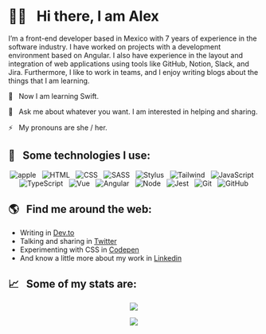 # 👋🏻 &nbsp;&nbsp;Hi there, I am Alex
<!-- <img src="https://pbs.twimg.com/profile_banners/1697747342/1603131519/1500x500" alt="banner that says Alejandra Camacho - Software development enfineer"> -->

<!-- https://github.com/alexcamachogz/alexcamachogz/blob/a2baf4c4607a5e27e6d01b4b720d1088e85bac2a/alex-banner.png?raw=true -->

I’m a front-end developer based in Mexico with 7 years of experience in the software industry. I have worked on projects with a development environment based on Angular. I also have experience in the layout and integration of web applications using tools like GitHub, Notion, Slack, and Jira. Furthermore, I like to work in teams, and I enjoy writing blogs about the things that I am learning.

<!-- 👩🏻‍💻 &nbsp;&nbsp;I'm currently working as an Academic Coach at <a href="https://www.platzi.com">@Platzi</a>. -->

🌱 &nbsp;&nbsp;Now I am learning Swift.

💬 &nbsp;&nbsp;Ask me about whatever you want. I am interested in helping and sharing.

⚡ &nbsp;&nbsp;My pronouns are she / her.

## 🎯 &nbsp;&nbsp;Some technologies I use:
<p align="center">
  <img src="https://img.shields.io/badge/Apple-gray?style=for-the-badge&logo=apple&logoColor=white" alt="apple" />&nbsp;&nbsp;
  <img src="https://img.shields.io/badge/HTML5-E34F26?style=for-the-badge&logo=html5&logoColor=white" alt="HTML" />&nbsp;&nbsp;
  <img src="https://img.shields.io/badge/CSS3-1572B6?style=for-the-badge&logo=css3&logoColor=white" alt="CSS" />&nbsp;&nbsp;
  <img src="https://img.shields.io/badge/Sass-CC6699?style=for-the-badge&logo=sass&logoColor=white" alt="SASS" />&nbsp;&nbsp;
  <img src="https://img.shields.io/badge/Stylus-333333?style=for-the-badge&logo=stylus&logoColor=white" alt="Stylus" />&nbsp;&nbsp;
  <img src="https://img.shields.io/badge/Tailwind_CSS-38B2AC?style=for-the-badge&logo=tailwind-css&logoColor=white" alt="Tailwind" />&nbsp;&nbsp;
  <img src="https://img.shields.io/badge/JavaScript-323330?style=for-the-badge&logo=javascript&logoColor=F7DF1E" alt="JavaScript" />&nbsp;&nbsp;
  <img src="https://img.shields.io/badge/TypeScript-007ACC?style=for-the-badge&logo=typescript&logoColor=white" alt="TypeScript" />&nbsp;&nbsp;
  <img src="https://img.shields.io/badge/Vue-20232A?style=for-the-badge&logo=Vue&logoColor=61DAFB" alt="Vue" />&nbsp;&nbsp;
  <img src="https://img.shields.io/badge/Angular-DD0031?style=for-the-badge&logo=angular&logoColor=white" alt="Angular" />&nbsp;&nbsp;
  <img src="https://img.shields.io/badge/Node.js-43853D?style=for-the-badge&logo=node.js&logoColor=white" alt="Node" />&nbsp;&nbsp;
  <img src="https://img.shields.io/badge/Jest-C21325?style=for-the-badge&logo=jest&logoColor=white" alt="Jest" />&nbsp;&nbsp;
  <img src="https://img.shields.io/badge/Git-F05032?style=for-the-badge&logo=git&logoColor=white" alt="Git" />&nbsp;&nbsp;
  <img src="https://img.shields.io/badge/github%20-%23000.svg?&style=for-the-badge&logo=github&logoColor=white" alt="GitHub" />
</p>

## 🌎 &nbsp;&nbsp;Find me around the web:
- Writing in <a href="https://dev.to/alexcamachogz">Dev.to</a>
- Talking and sharing in <a href="https://twitter.com/alexcamachogz">Twitter</a>
- Experimenting with CSS in <a href="https://codepen.io/alexcamachogz">Codepen</a>
- And know a little more about my work in <a href="https://www.linkedin.com/in/alexcamachogz/">Linkedin</a>

## 📈 &nbsp;&nbsp;Some of my stats are:
<p align="center">
  <img align="" src="https://github-readme-stats.vercel.app/api?username=alexcamachogz&theme=buefy&show_icons=true&hide=contribs" />
</p>
<p align="center">
  <img align="" src="https://visitor-badge.laobi.icu/badge?page_id=alexcamachogz.alexcamachogz" />
</p>
